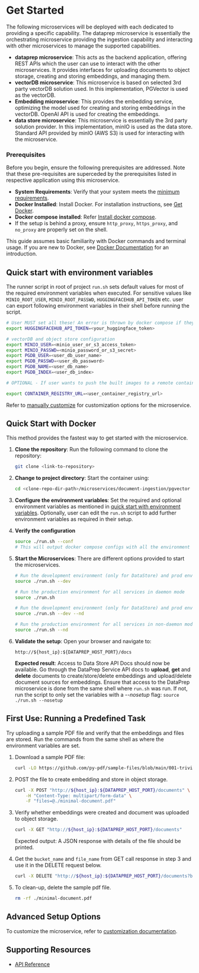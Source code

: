 
# Get Started

<!--
**User Story US-1: Setting Up the Microservice**
- **As a developer**, I want to set up the microservice in my environment, so that I can start using it with minimal effort.

**Acceptance Criteria**:
1. Clear instructions for downloading and running the microservice with Docker.
2. Steps for building the microservice from source for advanced users.
3. Verification steps to ensure successful setup..
-->

The following microservices will be deployed with each dedicated to providing a specific capability. The dataprep microservice is essentially the orchestrating microservice providing the ingestion capability and interacting with other microservices to manage the supported capabilities.
- **dataprep microservice**: This acts as the backend application, offering REST APIs which the user can use to interact with the other microservices. It provides interfaces for uploading documents to object storage, creating and storing embeddings, and managing them.
- **vectorDB microservice**: This microservice is based on selected 3rd party vectorDB solution used. In this implementation, PGVector is used as the vectorDB.
- **Embedding microservice**: This provides the embedding service, optimizing the model used for creating and storing embeddings in the vectorDB. OpenAI API is used for creating the embeddings.
- **data store microservice**: This microservice is essentially the 3rd party solution provider. In this implementation, minIO is used as the data store. Standard API provided by minIO (AWS S3) is used for interacting with the microservice.

### Prerequisites

Before you begin, ensure the following prerequisites are addressed. Note that these pre-requisites are superceded by the prerequisites listed in respective application using this microservice.

- **System Requirements**: Verify that your system meets the [minimum requirements](./system-requirements.md).
- **Docker Installed**: Install Docker. For installation instructions, see [Get Docker](https://docs.docker.com/get-docker/).
- **Docker compose installed**: Refer [Install docker compose](https://docs.docker.com/compose/install/).
- If the setup is behind a proxy, ensure `http_proxy`, `https_proxy`, and `no_proxy` are properly set on the shell.

This guide assumes basic familiarity with Docker commands and terminal usage. If you are new to Docker, see [Docker Documentation](https://docs.docker.com/) for an introduction.

## Quick start with environment variables
The runner script in root of project `run.sh` sets default values for most of the required environment variables when executed. For sensitive values like `MINIO_ROOT_USER`, `MINIO_ROOT_PASSWD`, `HUGGINGFACEHUB_API_TOKEN` etc. user can export following environment variables in their shell before running the script.

```bash
# User MUST set all these! An error is thrown by docker compose if they are not set.
export HUGGINGFACEHUB_API_TOKEN=<your_huggingface_token>

# vectorDB and object store configuration
export MINIO_USER=<minio_user_or_s3_access_token>
export MINIO_PASSWD=<minio_password_or_s3_secret>
export PGDB_USER=<user_db_user_name>
export PGDB_PASSWD=<user_db_password>
export PGDB_NAME=<user_db_name>
export PGDB_INDEX=<user_db_index>

# OPTIONAL - If user wants to push the built images to a remote container registry, user needs to name the images accordingly. For this, image name should include the registry URL as well. To do this, set the following environment variable from shell. Please note that this URL will be prefixed to application name and tag to form the final image name.

export CONTAINER_REGISTRY_URL=<user_container_registry_url>
```
Refer to [manually customize](./how-to-customize.md) for customization options for the microservice.

## Quick Start with Docker

This method provides the fastest way to get started with the microservice.

1. **Clone the repository**:
    Run the following command to clone the repository:
    ```bash
    git clone <link-to-repository>
    ```

2. **Change to project directory**:
    Start the container using:
    ```bash
    cd <clone-repo-dir-path>/microservices/document-ingestion/pgvector
    ```

3. **Configure the environment variables**:
    Set the required and optional environment variables as mentioned in [quick start with environment variables](#Quick-start-with-environment-variables). Optionally, user can edit the `run.sh` script to add further environment variables as required in their setup.

4. **Verify the configuration**
    ```bash
    source ./run.sh --conf
    # This will output docker compose configs with all the environment variables resolved. The user can verify whether they are configured correctly.
    ```
5. **Start the Microservices**:
    There are different options provided to start the microservices.
    ```bash
    # Run the development environment (only for DataStore) and prod environment for all other services in daemon mode
    source ./run.sh --dev

    # Run the production environment for all services in daemon mode
    source ./run.sh

    # Run the development environment (only for DataStore) and prod environment for all other services in non-daemon mode
    source ./run.sh --dev --nd

    # Run the production environment for all services in non-daemon mode
    source ./run.sh --nd
    ```
6. **Validate the setup**: Open your browser and navigate to:
    ```
    http://${host_ip}:${DATAPREP_HOST_PORT}/docs
    ```
    **Expected result**: Access to Data Store API Docs should now be available. Go through the DataPrep Service API docs to **upload**, **get** and **delete** documents to create/store/delete embeddings and upload/delete document sources for embeddings. Ensure that access to the DataPrep microservice is done from the same shell where `run.sh` was run. If not, run the script to only set the variables with a *--nosetup* flag: `source ./run.sh --nosetup`

<!--
**User Story US-2: Running and Exploring the Microservice**
- **As a developer**, I want to execute a predefined task or pipeline with the microservice, so that I can understand its functionality.

**Acceptance Criteria**:
1. Instructions to run a basic task or query using the microservice.
2. Examples of expected outputs for validation.
-->

## First Use: Running a Predefined Task

Try uploading a sample PDF file and verify that the embeddings and files are stored. Run the commands from the same shell as where the environment variables are set.

1. Download a sample PDF file:
    ```bash
    curl -LO https://github.com/py-pdf/sample-files/blob/main/001-trivial/minimal-document.pdf
    ```

2. POST the file to create embedding and store in object storage.
   ```bash
   curl -X POST "http://${host_ip}:${DATAPREP_HOST_PORT}/documents" \
       -H "Content-Type: multipart/form-data" \
       -F "files=@./minimal-document.pdf"
   ```

3. Verify whether embeddings were created and document was uploaded to object storage.
    ```bash
    curl -X GET "http://${host_ip}:${DATAPREP_HOST_PORT}/documents"
    ```
   Expected output: A JSON response with details of the file should be printed.

4.  Get the `bucket_name` and `file_name` from GET call response in step 3 and use it in the DELETE request below.
    ```bash
    curl -X DELETE "http://${host_ip}:${DATAPREP_HOST_PORT}/documents?bucket_name=<bucket_name>&file_name=<file_name>"
    ```

5. To clean-up, delete the sample pdf file.
   ```bash
   rm -rf ./minimal-document.pdf
   ```

## Advanced Setup Options

To customize the microservice, refer to [customization documentation](./how-to-customize.md).
<!--- [How to Deploy with Helm](./deploy-with-helm.md)-->


## Supporting Resources

- [API Reference](dataprep-api.yml)
